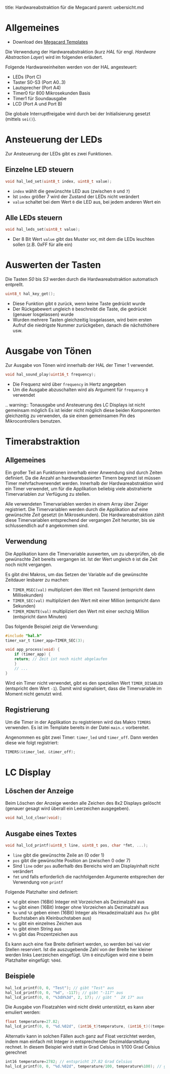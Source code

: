title: Hardwareabstraktion für die Megacard
parent: uebersicht.md

# Allgemeines

* Download des [Megacard Templates](embedded_template_hal.zip)

Die Verwendung der Hardwareabstraktion (kurz *HAL* für engl. *Hardware Abstraction Layer*) wird im folgenden erläutert.

Folgende Hardwareeinheiten werden von der HAL angesteuert:

* LEDs (Port C)
* Taster S0-S3 (Port A0..3)
* Lautsprecher (Port A4)
* Timer0 für 800 Mikrosekunden Basis
* Timer1 für Soundausgabe
* LCD (Port A und Port B)

Die globale Interruptfreigabe wird durch bei der Initialisierung gesetzt (mittels <code>sei()</code>).

# Ansteuerung der LEDs

Zur Ansteuerung der LEDs gibt es zwei Funktionen.

## Einzelne LED steuern

```c
void hal_led_set(uint8_t index, uint8_t value);
```

* <code>index</code> wählt die gewünschte LED aus (zwischen <code>0</code> und <code>7</code>)
* Ist <code>index</code> größer 7 wird der Zustand der LEDs nicht verändert
* <code>value</code> schaltet bei dem Wert <code>0</code> die LED aus, bei jedem anderen Wert ein

## Alle LEDs steuern

```c
void hal_leds_set(uint8_t value);
```

* Der 8 Bit Wert <code>value</code> gibt das Muster vor, mit dem die LEDs leuchten sollen (z.B. 0xFF für alle ein)

# Auswerten der Tasten
Die Tasten *S0* bis *S3* werden durch die Hardwareabstraktion automatisch entprellt.

```c
uint8_t hal_key_get();
```

* Diese Funktion gibt <code>0</code> zurück, wenn keine Taste gedrückt wurde
* Der Rückgabewert ungleich <code>0</code> beschreibt die Taste, die gedrückt (genauer losgelassen) wurde
* Wurden mehrere Tasten gleichzeitig losgelassen, wird beim ersten Aufruf die niedrigste Nummer zurückgeben, danach die nächsthöhere usw.

# Ausgabe von Tönen

Zur Ausgabe von Tönen wird innerhalb der HAL der Timer 1 verwendet.

```c
void hal_sound_play(uint16_t frequency);
```

* Die Frequenz wird über <code>frequency</code> in Hertz angegeben
* Um die Ausgabe abzuschalten wird als Argument für <code>frequency</code> <code>0</code> verwendet

.. warning:: Tonausgabe und Ansteuerung des LC Displays ist nicht gemeinsam möglich
    Es ist leider nicht möglich diese beiden Komponenten gleichzeitig zu verwenden, da sie einen gemeinsamen Pin des
    Mikrocontrollers benutzen.

# Timerabstraktion
## Allgemeines
Ein großer Teil an Funktionen innerhalb einer Anwendung sind durch Zeiten definiert. Da die Anzahl an hardwarebasierten
Timern begrenzt ist müssen Timer mehrfachverwendet werden. Innerhalb der Hardwareabstraktion wird ein Timer verwendet,
um für die Applikation beliebig viele abstrahierte Timervariablen zur Verfügung zu stellen.

Alle verwendeten Timervariablen werden in einem Array über Zeiger registriert. Die Timervariablen werden durch die
Applikation auf eine gewünschte *Zeit* gesetzt (in Mikrosekunden). Die Hardwareabstraktion zählt diese Timervariablen
entsprechend der vergangen Zeit herunter, bis sie schlussendlich auf <code>0</code> angekommen sind.

## Verwendung
Die Applikation kann die Timervariable auswerten, um zu uberprüfen, ob die gewünschte Zeit bereits vergangen ist. Ist
der Wert ungleich <code>0</code> ist die Zeit noch nicht vergangen.

Es gibt drei Makros, um das Setzen der Variable auf die gewünschte Zeitdauer lesbarer zu machen:

* <code>TIMER_MSEC(val)</code> multipliziert den Wert mit Tausend (entspricht dann Millisekunden)
* <code>TIMER_SEC(val)</code> multipliziert den Wert mit einer Million (entspricht dann Sekunden)
* <code>TIMER_MINUTE(val)</code> multipliziert den Wert mit einer sechzig Million (entspricht dann Minuten)

Das folgende Beispiel zeigt die Verwendung:

```c
#include "hal.h"
timer_var_t timer_app=TIMER_SEC(3);

void app_process(void) {
    if (timer_app) {
    return; // Zeit ist noch nicht abgelaufen
    }
    // ...
}
```

Wird ein Timer nicht verwendet, gibt es den speziellen Wert <code>TIMER_DISABLED</code> (entspricht dem Wert <code>-1</code>). Damit wird
signalisiert, dass die Timervariable im Moment nicht genutzt wird.

## Registrierung
Um die Timer in der Applikation zu registrieren wird das Makro <code>TIMERS</code> verwenden. Es ist im Template bereits in der
Datei <code>main.c</code> vorbereitet.

Angenommen es gibt zwei Timer: <code>timer_led</code> und <code>timer_off</code>. Dann werden diese wie folgt registriert:

```c
TIMERS(&timer_led, &timer_off);
```

# LC Display
## Löschen der Anzeige
Beim Löschen der Anzeige werden alle Zeichen des 8x2 Displays gelöscht (genauer gesagt wird überall ein Leerzeichen
ausgegeben).

```c
void hal_lcd_clear(void);
```

## Ausgabe eines Textes

```c
void hal_lcd_printf(uint8_t line, uint8_t pos, char *fmt, ...);
```

* <code>line</code> gibt die gewünschte Zeile an (0 oder 1)
* <code>pos</code> gibt die gewünschte Position an (zwischen 0 oder 7)
* Sind <code>line</code> oder <code>pos</code> außerhalb des Bereichs wird am Displayinhalt nicht verändert
* <code>fmt</code> und falls erforderlich die nachfolgenden Argumente entsprechen der Verwendung von <code>printf</code>

Folgende Platzhalter sind definiert:

* <code>%d</code> gibt einen (16Bit) Integer mit Vorzeichen als Dezimalzahl aus
* <code>%u</code> gibt einen (16Bit) Integer ohne Vorzeichen als Dezimalzahl aus
* <code>%x</code> und <code>%X</code> geben einen (16Bit) Integer als Hexadezimalzahl aus (<code>%x</code> gibt Buchstaben als Kleinbuchstaben aus)
* <code>%c</code> gibt ein einzelnes Zeichen aus
* <code>%s</code> gibt einen String aus
* <code>%%</code> gibt das Prozentzeichen aus

Es kann auch eine fixe Breite definiert werden, so werden bei <code>%4d</code> vier Stellen reserviert. Ist die auszugebende Zahl
von der Breite her kleiner werden links Leerzeichen eingefügt. Um <code>0</code> einzufügen wird eine <code>0</code> beim Platzhalter
eingefügt: <code>%04d</code>.

## Beispiele

```c
hal_lcd_printf(0, 0, "Test"); // gibt "Test" aus
hal_lcd_printf(0, 0, "%d", -117); // gibt "-117" aus
hal_lcd_printf(0, 0, "%3dX%3d", 2, 17); // gibt "  2X 17" aus
```

Die Ausgabe von Floatzahlen wird nicht direkt unterstützt, es kann aber emuliert werden:

```c
float temperature=27.82;
hal_lcd_printf(0, 0, "%d.%02d", (int16_t)temperature, (int16_t)((temperature*100)%100)); // gibt "27.82" aus
```

Alternativ kann in solchen Fällen auch ganz auf Float verzichtet werden, indem man einfach mit Integer in entsprechender
Dezimaldarstellung rechnet. In diesem Beispiel wird statt in Grad Celsius in 1/100 Grad Celsius gerechnet

```c
int16 temperature=2782; // entspricht 27.82 Grad Celsius
hal_lcd_printf(0, 0, "%d.%02d", temperature/100, temperature%100); // gibt "27.82" aus
```